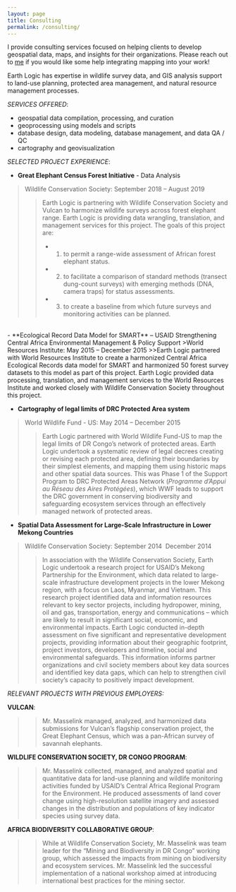 ```yaml
---
layout: page
title: Consulting
permalink: /consulting/
---
```


I provide consulting services focused on helping clients to develop geospatial data, maps, and insights for their organizations. Please reach out to [me](mailto:jmasselink@gmail.com) if you would like some help integrating mapping into your work!

Earth Logic has expertise in wildlife survey data, and GIS analysis support to land-use planning, protected area management, and natural resource management processes.


*SERVICES OFFERED*:
- geospatial data compilation, processing, and curation
- geoprocessing using models and scripts
- database design, data modeling, database management, and data QA / QC
- cartography and geovisualization


*SELECTED PROJECT EXPERIENCE*:

- **Great Elephant Census Forest Initiative** - Data Analysis
>Wildlife Conservation Society: September 2018 – August 2019
>>Earth Logic is partnering with Wildlife Conservation Society and Vulcan to harmonize wildlife surveys across forest elephant range. Earth Logic is providing data wrangling, translation, and management services for this project.
The goals of this project are:
>> - 1) to permit a range-wide assessment of African forest elephant status.
>> - 2) to facilitate a comparison of standard methods (transect dung-count surveys) with emerging methods (DNA, camera traps) for status assessments.
>> - 3) to create a baseline from which future surveys and monitoring activities can be planned.

<br>
- **Ecological Record Data Model for SMART** – USAID Strengthening Central Africa Environmental Management & Policy Support
>World Resources Institute: May 2015 – December 2015
>>Earth Logic partnered with World Resources Institute to create a harmonized Central Africa Ecological Records data model for SMART and harmonized 50 forest survey datasets to this model as part of this project. Earth Logic provided data processing, translation, and management services to the World Resources Institute and worked closely with Wildlife Conservation Society throughout this project.

- **Cartography of legal limits of DRC Protected Area system**
> World Wildlife Fund - US: May 2014 – December 2015
>>Earth Logic partnered with World Wildlife Fund-US to map the legal limits of DR Congo’s network of protected areas. Earth Logic undertook a systematic review of legal decrees creating or revising each protected area, defining their boundaries by their simplest elements, and mapping them using historic maps and other spatial data sources. This was Phase 1 of the Support Program to DRC Protected Areas Network (*Programme d’Appui au Réseau des Aires Protégées*), which WWF leads to support the DRC government in conserving biodiversity and safeguarding ecosystem services through an effectively managed network of protected areas.

- **Spatial Data Assessment for Large-Scale Infrastructure in Lower Mekong Countries**
>Wildlife Conservation Society: September 2014 ­ December 2014
>>In association with the Wildlife Conservation Society, Earth Logic undertook a research project for USAID’s Mekong Partnership for the Environment, which data related to large-scale infrastructure development projects in the lower Mekong region, with a focus on Laos, Myanmar, and Vietnam. This research project identified data and information resources relevant to key sector projects, including hydropower, mining, oil and gas, transportation, energy and communications – which are likely to result in significant social, economic, and environmental impacts. Earth Logic conducted in-depth assessment on five significant and representative development projects, providing information about their geographic footprint, project investors, developers and timeline, social and environmental safeguards. This information informs partner organizations and civil society members about key data sources and identified key data gaps, which can help to strengthen civil society’s capacity to positively impact development.


*RELEVANT PROJECTS WITH PREVIOUS EMPLOYERS:*

**VULCAN**:
>>Mr. Masselink managed, analyzed, and harmonized data submissions for Vulcan’s flagship conservation project, the Great Elephant Census, which was a pan-African survey of savannah elephants.

**WILDLIFE CONSERVATION SOCIETY, DR CONGO PROGRAM**:
>>Mr. Masselink collected, managed, and analyzed spatial and quantitative data for land-use planning and wildlife monitoring activities funded by USAID’s Central Africa Regional Program for the Environment. He produced assessments of land cover change using high-resolution satellite imagery and assessed changes in the distribution and populations of key indicator species using survey data.

**AFRICA BIODIVERSITY COLLABORATIVE GROUP**:
>>While at Wildlife Conservation Society, Mr. Masselink was team leader for the “Mining and Biodiversity in DR Congo” working group, which assessed the impacts from mining on biodiversity and ecosystem services. Mr. Masselink led the successful implementation of a national workshop aimed at introducing international best practices for the mining sector.
